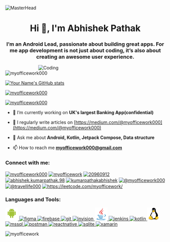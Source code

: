 ![MasterHead](https://1.bp.blogspot.com/-7A4WynwLsMw/XbBpCXG8fHI/AAAAAAAAMt4/uOa1bpLskYgrwGbllhSu2SDj_Mig8SXJQCLcBGAsYHQ/s1600/2000_600px.gif)
<h1 align="center">Hi 👋, I'm Abhishek Pathak</h1>
<h3 align="center">I’m an Android Lead, passionate about building great apps. For me app development is not just about coding, it’s also about creating an awesome user experience.</h3>
<img align="right" alt="Coding" width="400" src="https://cdn.dribbble.com/users/1162077/screenshots/3848914/programmer.gif">

<p align="left"> <img src="https://komarev.com/ghpvc/?username=myofficework000&label=Profile%20views&color=0e75b6&style=flat" alt="myofficework000" /> </p>

[![Your Name's GitHub stats](https://github-readme-stats.vercel.app/api?username=myofficework000&show_icons=true)](https://github.com/myofficework000)

<p align="left"> <a href="https://github.com/ryo-ma/github-profile-trophy"><img src="https://github-profile-trophy.vercel.app/?username=myofficework000" alt="myofficework000" /></a> </p>

<p align="left"> <a href="https://twitter.com/myofficework000" target="blank"><img src="https://img.shields.io/twitter/follow/myofficework000?logo=twitter&style=for-the-badge" alt="myofficework000" /></a> </p>

- 🔭 I’m currently working on **UK's largest Banking App(confidential)**

- 📝 I regularly write articles on [https://medium.com/@myofficework000](https://medium.com/@myofficework000)

- 💬 Ask me about **Android, Kotlin, Jetpack Compose, Data structure**

- 📫 How to reach me **myofficework000@gmail.com**

<h3 align="left">Connect with me:</h3>
<p align="left">
<a href="https://twitter.com/myofficework000" target="blank"><img align="center" src="https://raw.githubusercontent.com/rahuldkjain/github-profile-readme-generator/master/src/images/icons/Social/twitter.svg" alt="myofficework000" height="30" width="40" /></a>
<a href="https://linkedin.com/in/myofficework" target="blank"><img align="center" src="https://raw.githubusercontent.com/rahuldkjain/github-profile-readme-generator/master/src/images/icons/Social/linked-in-alt.svg" alt="myofficework" height="30" width="40" /></a>
<a href="https://stackoverflow.com/users/20960912" target="blank"><img align="center" src="https://raw.githubusercontent.com/rahuldkjain/github-profile-readme-generator/master/src/images/icons/Social/stack-overflow.svg" alt="20960912" height="30" width="40" /></a>
<a href="https://fb.com/abhishek.kumarpathak.98" target="blank"><img align="center" src="https://raw.githubusercontent.com/rahuldkjain/github-profile-readme-generator/master/src/images/icons/Social/facebook.svg" alt="abhishek.kumarpathak.98" height="30" width="40" /></a>
<a href="https://instagram.com/kumarpathakabhishek" target="blank"><img align="center" src="https://raw.githubusercontent.com/rahuldkjain/github-profile-readme-generator/master/src/images/icons/Social/instagram.svg" alt="kumarpathakabhishek" height="30" width="40" /></a>
<a href="https://medium.com/@myofficework000" target="blank"><img align="center" src="https://raw.githubusercontent.com/rahuldkjain/github-profile-readme-generator/master/src/images/icons/Social/medium.svg" alt="@myofficework000" height="30" width="40" /></a>
<a href="https://www.youtube.com/c/@travellife000" target="blank"><img align="center" src="https://raw.githubusercontent.com/rahuldkjain/github-profile-readme-generator/master/src/images/icons/Social/youtube.svg" alt="@travellife000" height="30" width="40" /></a>
<a href="https://www.leetcode.com/https://leetcode.com/myofficework/" target="blank"><img align="center" src="https://raw.githubusercontent.com/rahuldkjain/github-profile-readme-generator/master/src/images/icons/Social/leet-code.svg" alt="https://leetcode.com/myofficework/" height="30" width="40" /></a>
</p>

<h3 align="left">Languages and Tools:</h3>
<p align="left"> <a href="https://developer.android.com" target="_blank" rel="noreferrer"> <img src="https://raw.githubusercontent.com/devicons/devicon/master/icons/android/android-original-wordmark.svg" alt="android" width="40" height="40"/> </a> <a href="https://www.figma.com/" target="_blank" rel="noreferrer"> <img src="https://www.vectorlogo.zone/logos/figma/figma-icon.svg" alt="figma" width="40" height="40"/> </a> <a href="https://firebase.google.com/" target="_blank" rel="noreferrer"> <img src="https://www.vectorlogo.zone/logos/firebase/firebase-icon.svg" alt="firebase" width="40" height="40"/> </a> <a href="https://git-scm.com/" target="_blank" rel="noreferrer"> <img src="https://www.vectorlogo.zone/logos/git-scm/git-scm-icon.svg" alt="git" width="40" height="40"/> </a> <a href="https://www.invisionapp.com/" target="_blank" rel="noreferrer"> <img src="https://www.vectorlogo.zone/logos/invisionapp/invisionapp-icon.svg" alt="invision" width="40" height="40"/> </a> <a href="https://www.java.com" target="_blank" rel="noreferrer"> <img src="https://raw.githubusercontent.com/devicons/devicon/master/icons/java/java-original.svg" alt="java" width="40" height="40"/> </a> <a href="https://www.jenkins.io" target="_blank" rel="noreferrer"> <img src="https://www.vectorlogo.zone/logos/jenkins/jenkins-icon.svg" alt="jenkins" width="40" height="40"/> </a> <a href="https://kotlinlang.org" target="_blank" rel="noreferrer"> <img src="https://www.vectorlogo.zone/logos/kotlinlang/kotlinlang-icon.svg" alt="kotlin" width="40" height="40"/> </a> <a href="https://www.linux.org/" target="_blank" rel="noreferrer"> <img src="https://raw.githubusercontent.com/devicons/devicon/master/icons/linux/linux-original.svg" alt="linux" width="40" height="40"/> </a> <a href="https://www.microsoft.com/en-us/sql-server" target="_blank" rel="noreferrer"> <img src="https://www.svgrepo.com/show/303229/microsoft-sql-server-logo.svg" alt="mssql" width="40" height="40"/> </a> <a href="https://postman.com" target="_blank" rel="noreferrer"> <img src="https://www.vectorlogo.zone/logos/getpostman/getpostman-icon.svg" alt="postman" width="40" height="40"/> </a> <a href="https://reactnative.dev/" target="_blank" rel="noreferrer"> <img src="https://reactnative.dev/img/header_logo.svg" alt="reactnative" width="40" height="40"/> </a> <a href="https://www.sqlite.org/" target="_blank" rel="noreferrer"> <img src="https://www.vectorlogo.zone/logos/sqlite/sqlite-icon.svg" alt="sqlite" width="40" height="40"/> </a> <a href="https://dotnet.microsoft.com/apps/xamarin" target="_blank" rel="noreferrer"> <img src="https://raw.githubusercontent.com/detain/svg-logos/780f25886640cef088af994181646db2f6b1a3f8/svg/xamarin.svg" alt="xamarin" width="40" height="40"/> </a> </p>

<p><a href="https://www.buymeacoffee.com/myofficework"> <img align="left" src="https://cdn.buymeacoffee.com/buttons/v2/default-yellow.png" height="50" width="210" alt="myofficework" /></a></p><br><br>

